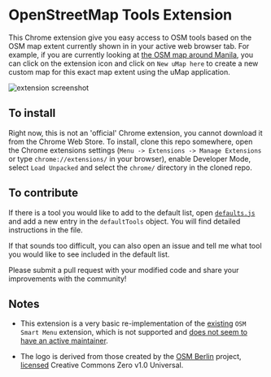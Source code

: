 # OpenStreetMap Tools Extension

This Chrome extension give you easy access to OSM tools based on the OSM map extent currently shown in in your active web browser tab. For example, if you are currently looking at [the OSM map around Manila](https://www.openstreetmap.org/#map=12/14.6208/121.0470), you can click on the extension icon and click on `New uMap here` to create a new custom map for this exact map extent using the uMap application.

![extension screenshot](https://images.rtijn.org/2025/chrome-extension-menu.png)


## To install

Right now, this is not an 'official' Chrome extension, you cannot download it from the Chrome Web Store. To install, clone this repo somewhere, open the Chrome extensions settings (`Menu -> Extensions -> Manage Extensions` or type `chrome://extensions/` in your browser), enable Developer Mode, select `Load Unpacked` and select the `chrome/` directory in the cloned repo.

## To contribute

If there is a tool you would like to add to the default list, open [`defaults.js`](chrome/defaults.js) and add a new entry in the `defaultTools` object. You will find detailed instructions in the file.

If that sounds too difficult, you can also open an issue and tell me what tool you would like to see included in the default list.

Please submit a pull request with your modified code and share your improvements with the community!

## Notes

- This extension is a very basic re-implementation of the [existing](https://chromewebstore.google.com/detail/osm-smart-menu/icipmdhgbkejfideagkhdebiaeohfijk) `OSM Smart Menu` extension, which is not supported and [does not seem to have an active maintainer](https://github.com/jgpacker/osm-smart-menu/issues/220).

- The logo is derived from those created by the [OSM Berlin](https://github.com/osmberlin/logos) project, [licensed](https://github.com/osmberlin/logos/blob/main/LICENSE) Creative Commons Zero v1.0 Universal.